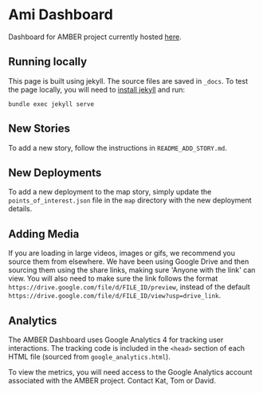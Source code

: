 # Ami Dashboard

Dashboard for AMBER project currently hosted [here](https://ami-system.github.io/amber-dashboard/).

## Running locally

This page is built using jekyll. The source files are saved in `_docs`. To test the page locally, you will need to [install jekyll](https://jekyllrb.com/docs/installation/) and run:

```
bundle exec jekyll serve
```

## New Stories

To add a new story, follow the instructions in `README_ADD_STORY.md`.

## New Deployments

To add a new deployment to the map story, simply update the `points_of_interest.json` file in the `map` directory with the new deployment details.

## Adding Media

If you are loading in large videos, images or gifs, we recommend you source them from elsewhere. We have been using Google Drive and then sourcing them using the share links, making sure 'Anyone with the link' can view. You will also need to make sure the link follows the format `https://drive.google.com/file/d/FILE_ID/preview`, instead of the default `https://drive.google.com/file/d/FILE_ID/view?usp=drive_link`.

## Analytics

The AMBER Dashboard uses Google Analytics 4 for tracking user interactions. The tracking code is included in the `<head>` section of each HTML file (sourced from `google_analytics.html`).

To view the metrics, you will need access to the Google Analytics account associated with the AMBER project. Contact Kat, Tom or David.
